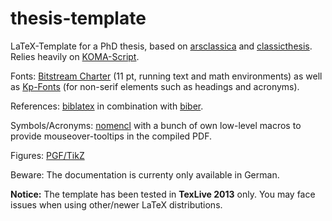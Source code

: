 # thesis-template
LaTeX-Template for a PhD thesis, based on [arsclassica](https://www.ctan.org/tex-archive/macros/latex/contrib/arsclassica) and [classicthesis](https://www.ctan.org/tex-archive/macros/latex/contrib/classicthesis). Relies heavily on [KOMA-Script](https://www.ctan.org/pkg/koma-script).

Fonts: [Bitstream Charter](https://www.ctan.org/pkg/mathdesign) (11 pt, running text and math environments) as well as [Kp-Fonts](https://www.ctan.org/pkg/kpfonts) (for non-serif elements such as headings and acronyms).

References: [biblatex](https://www.ctan.org/pkg/biblatex) in combination with [biber](https://www.ctan.org/pkg/biber).

Symbols/Acronyms: [nomencl](https://www.ctan.org/pkg/nomencl) with a bunch of own low-level macros to provide mouseover-tooltips in the compiled PDF.

Figures: [PGF/TikZ](http://pgf.sourceforge.net/)


Beware: The documentation is currenty only available in German.

**Notice:** The template has been tested in **TexLive 2013** only. You may face issues when using other/newer LaTeX distributions.
